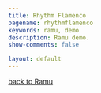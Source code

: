 ```yaml
---
title: Rhythm Flamenco
pagename: rhythmflamenco
keywords: ramu, demo
description: Ramu demo.
show-comments: false

layout: default
---
```

[back to Ramu](../)   
<script type="text/javascript" src="../ramu-0.6.js"></script>
<script type="text/javascript" src="game.js"></script>
<script>
	// from https://developer.mozilla.org/en-US/docs/Web/API/Event/preventDefault
	window.addEventListener("keydown", function(e) {
		// space and arrow keys
		if([32, 37, 38, 39, 40].indexOf(e.keyCode) > -1) {
			e.preventDefault();
		}
	}, false);
	
	addCanvasOnMain(); 
</script>
